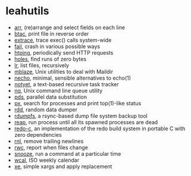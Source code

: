 # leahutils 

* [arr](https://github.com/leahneukirchen/arr), (re)arrange and select fields on each line
* [btac](https://github.com/leahneukirchen/btac), print file in reverse order
* [extrace](https://github.com/leahneukirchen/extrace), trace exec() calls system-wide
* [fail](https://github.com/leahneukirchen/fail), crash in various possible ways
* [htping](https://github.com/leahneukirchen/htping), periodically send HTTP requests
* [holes](https://github.com/leahneukirchen/holes), find runs of zero bytes
* [lr](https://github.com/leahneukirchen/lr), list files, recursively
* [mblaze](https://github.com/leahneukirchen/mblaze), Unix utilities to deal with Maildir
* [necho](https://github.com/leahneukirchen/necho), minimal, sensible alternatives to echo(1)
* [notyet](https://github.com/leahneukirchen/notyet), a text-based recursive task tracker
* [nq](https://github.com/leahneukirchen/nq), Unix command line queue utility
* [pds](https://github.com/leahneukirchen/pds), parallel data substitution
* [px](https://github.com/leahneukirchen/px), search for processes and print top(1)-like status
* [rdd](https://github.com/leahneukirchen/rdd), random data dumper
* [rdumpfs](https://github.com/leahneukirchen/rdumpfs), a rsync-based dump file system backup tool
* [reap](https://github.com/leahneukirchen/reap), run process until all its spawned processes are dead
* [redo-c](https://github.com/leahneukirchen/redo-c), an implementation of the redo build system in portable C with zero dependencies
* [rnl](https://github.com/leahneukirchen/rnl), remove trailing newlines
* [rwc](https://github.com/leahneukirchen/rwc), report when files change
* [snooze](https://github.com/leahneukirchen/snooze), run a command at a particular time
* [wcal](https://github.com/leahneukirchen/wcal), ISO weekly calendar
* [xe](https://github.com/leahneukirchen/xe), simple xargs and apply replacement
